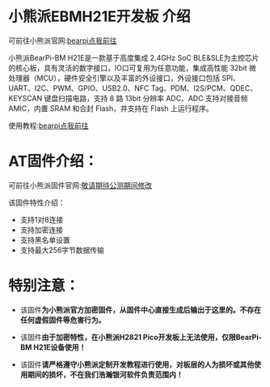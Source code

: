 # 小熊派EBMH21E开发板 介绍

可前往小熊派官网:[bearpi点我前往](https://www.bearpi.cn/core_board/bearpi/bm/h21e/)

小熊派BearPi-BM H21E是一款基于高度集成 2.4GHz SoC BLE&SLE为主控芯片的核心板，具有灵活的数字接口，IO口可复用为任意功能，集成高性能 32bit 微处理器（MCU），硬件安全引擎以及丰富的外设接口，外设接口包括 SPI、UART、I2C、PWM、GPIO、USB2.0、NFC Tag、PDM、I2S/PCM、QDEC、KEYSCAN 键盘扫描电路，支持 8 路 13bit 分辨率 ADC、ADC 支持对接音频 AMIC，内置 SRAM 和合封 Flash，并支持在 Flash 上运行程序。

使用教程:[bearpi点我前往](https://bearpi.cn/core_board/bearpi/bm/h21e/software/%E9%80%9A%E7%94%A8AT%E5%9B%BA%E4%BB%B6%E5%AE%9A%E5%88%B6%E5%BC%80%E5%8F%91.html)

# AT固件介绍：

可前往小熊派固件官网:[敬请期待公测期间修改](https://www.bearpi.cn/)

该固件特性介绍：

- 支持1对8连接
- 支持加密连接
- 支持黑名单设置
- 支持最大256字节数据传输

# 特别注意：

- 该固件**为小熊派官方加密固件，从固件中心直接生成后输出于这里的。不存在任何虚假固件等危害行为。**

- 该固件**由于加密特性，在小熊派H2821 Pico开发板上无法使用，仅限BearPi-BM H21E设备使用！**

- 该固件**请严格遵守小熊派定制开发教程进行使用，对板层的人为损坏或其他使用期间的损坏，不在我们浩瀚银河软件负责范围内！**